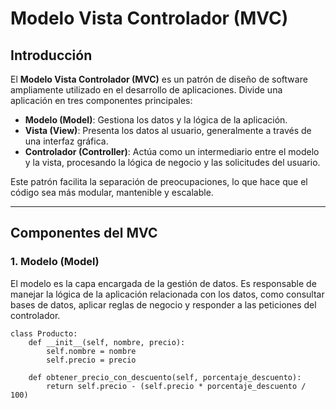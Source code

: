 # Modelo Vista Controlador (MVC)

## Introducción

El **Modelo Vista Controlador (MVC)** es un patrón de diseño de software ampliamente utilizado en el desarrollo de aplicaciones. Divide una aplicación en tres componentes principales:

- **Modelo (Model)**: Gestiona los datos y la lógica de la aplicación.
- **Vista (View)**: Presenta los datos al usuario, generalmente a través de una interfaz gráfica.
- **Controlador (Controller)**: Actúa como un intermediario entre el modelo y la vista, procesando la lógica de negocio y las solicitudes del usuario.

Este patrón facilita la separación de preocupaciones, lo que hace que el código sea más modular, mantenible y escalable.

---

## Componentes del MVC

### 1. **Modelo (Model)**
El modelo es la capa encargada de la gestión de datos. Es responsable de manejar la lógica de la aplicación relacionada con los datos, como consultar bases de datos, aplicar reglas de negocio y responder a las peticiones del controlador.

```plaintext
class Producto:
    def __init__(self, nombre, precio):
        self.nombre = nombre
        self.precio = precio

    def obtener_precio_con_descuento(self, porcentaje_descuento):
        return self.precio - (self.precio * porcentaje_descuento / 100)
